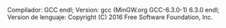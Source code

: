 Compilador: GCC endl;
Version: gcc (MinGW.org GCC-6.3.0-1) 6.3.0 endl;
Version de lenguaje: Copyright (C) 2016 Free Software Foundation, Inc. 

